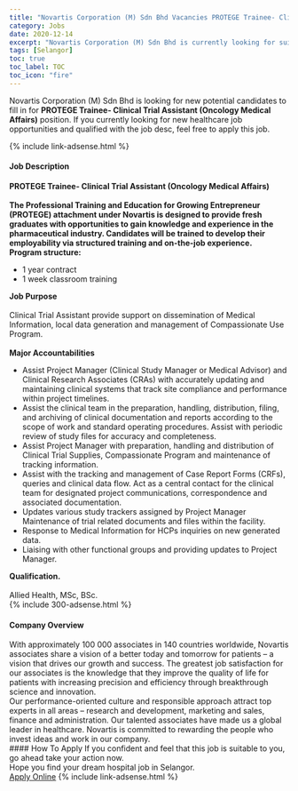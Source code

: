 ```yaml
---
title: "Novartis Corporation (M) Sdn Bhd Vacancies PROTEGE Trainee- Clinical Trial Assistant (Oncology Medical Affairs)" 
category: Jobs 
date: 2020-12-14 
excerpt: "Novartis Corporation (M) Sdn Bhd is currently looking for suitable person to fill in the PROTEGE Trainee- Clinical Trial Assistant (Oncology Medical Affairs) which positioned at Selangor" 
tags: [Selangor] 
toc: true 
toc_label: TOC 
toc_icon: "fire" 
--- 
```


<p>Novartis Corporation (M) Sdn Bhd is looking for new potential candidates to fill in for <b>PROTEGE Trainee- Clinical Trial Assistant (Oncology Medical Affairs)</b> position. If you currently looking for new healthcare job opportunities and qualified with the job desc, feel free to apply this job.
</p>{% include link-adsense.html %} 
<div><div><div><h4>Job Description</h4></div></div><div><div><span><div><div><strong>PROTEGE Trainee- Clinical Trial Assistant (Oncology Medical Affairs)</strong><div><br><strong>The Professional Training and Education for Growing Entrepreneur (PROTEGE) attachment under Novartis is designed to provide fresh graduates with opportunities to gain knowledge and experience in the pharmaceutical industry. Candidates will be trained to develop their employability via structured training and on-the-job experience.</strong></div><strong>Program structure:</strong></div><ul><li>1 year contract</li><li>1&#160;week classroom training</li></ul><div><strong>Job Purpose</strong><br>&#160;</div><div>Clinical Trial Assistant provide support on dissemination of Medical Information, local data generation and management of Compassionate Use Program.</div><div><br><strong>Major Accountabilities</strong></div><ul><li>Assist Project Manager (Clinical Study Manager or Medical Advisor) and Clinical Research Associates (CRAs) with accurately updating and maintaining clinical systems that track site compliance and performance within project timelines.</li><li>Assist the clinical team in the preparation, handling, distribution, filing, and archiving of clinical documentation and reports according to the scope of work and standard operating procedures. Assist with periodic review of study files for accuracy and completeness.</li><li>Assist Project Manager with preparation, handling and distribution of Clinical Trial Supplies, Compassionate Program and maintenance of tracking information.</li><li>Assist with the tracking and management of Case Report Forms (CRFs), queries and clinical data flow. Act as a central contact for the clinical team for designated project communications, correspondence and associated documentation.</li><li>Updates various study trackers assigned by Project Manager Maintenance of trial related documents and files within the facility.</li><li>Response to Medical Information for HCPs inquiries on new generated data.</li><li>Liaising with other functional groups and providing updates to Project Manager.</li></ul><div><strong>Qualification.</strong><br>&#160;</div><div>Allied Health, MSc, BSc.</div></div></span></div></div></div> 
{% include 300-adsense.html %} 
<div><div><div><h4>Company Overview</h4></div></div><div><div><span><div><div>
<div>
<div>
			With approximately 100 000 associates in 140 countries worldwide, Novartis associates share a vision of a better today and tomorrow for patients &#8211; a vision that drives our growth and success. The greatest job satisfaction for our associates is the knowledge that they improve the quality of life for patients with increasing precision and efficiency through breakthrough science and innovation.</div>
<div>
			Our performance-oriented culture and responsible approach attract top experts in all areas &#8211; research and development, marketing and sales, finance and administration. Our talented associates have made us a global leader in healthcare. Novartis is committed to rewarding the people who invest ideas and work in our company.</div>
</div>
</div></div></span></div></div></div> 
#### How To Apply 
If you confident and feel that this job is suitable to you, go ahead take your action now. <br/> 
Hope you find your dream hospital job in Selangor. <br/> 
<a href="https://www.jobstreet.com.my/en/job/protege-trainee-clinical-trial-assistant-oncology-medical-affairs-4430819?jobId=jobstreet-my-job-4430819&sectionRank=3&token=0~3c823f7f-9511-4aac-a670-438e490fece2&fr=SRP%20View%20In%20New%20Ta" class="btn btn--warning" target="_blank" rel="nofollow noopenner">Apply Online</a> 
{% include link-adsense.html %} 